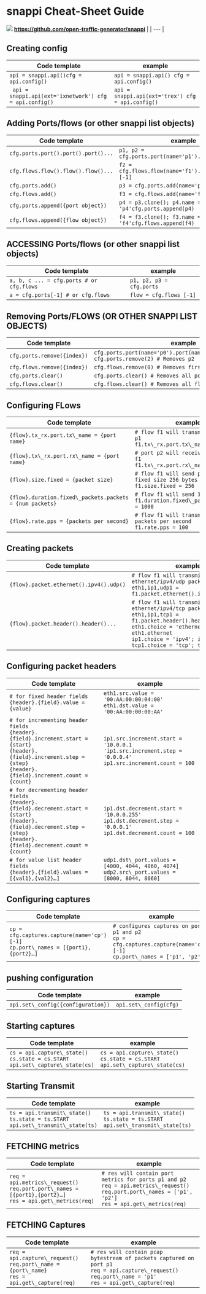
# **snappi** Cheat-Sheet Guide
 ![](https://github.com/open-traffic-generator/snappi/raw/main/snappi-logo.png)
  **https://github.com/open-traffic-generator/snappi** |
| --- |

## Creating config

| **Code template** | **example** |
| --- | --- |
| `api = snappi.api()cfg = api.config()` | `api = snappi.api() cfg = api.config()` |
|` api = snappi.api(ext='ixnetwork') cfg = api.config()` | `api = snappi.api(ext='trex') cfg = api.config()` |

## Adding Ports/flows (or other snappi list objects)

| **Code template** | **example** |
| --- | --- |
| `cfg.ports.port().port().port()...` | `p1, p2 = cfg.ports.port(name='p1').port(name='p2')` |
| `cfg.flows.flow().flow().flow()...` | `f2 = cfg.flows.flow(name='f1').flow(name='f2')[-1]` |
| `cfg.ports.add()` | `p3 = cfg.ports.add(name='p3')` |
| `cfg.flows.add()` | `f3 = cfg.flows.add(name='f3')` |
| `cfg.ports.append({port object})` | `p4 = p3.clone(); p4.name = 'p4'cfg.ports.append(p4)` |
| `cfg.flows.append({flow object})` | `f4 = f3.clone(); f3.name = 'f4'cfg.flows.append(f4)` |

## ACCESSING Ports/flows (or other snappi list objects)

| **Code template** | **example** |
| --- | --- |
| `a, b, c ... = cfg.ports # or cfg.flows` | `p1, p2, p3 = cfg.ports` |
| `a = cfg.ports[-1] # or cfg.flows` | `flow = cfg.flows [-1]` |

## Removing Ports/FLOWS (OR OTHER SNAPPI LIST OBJECTS)

| **Code template** | **example** |
| --- | --- |
| `cfg.ports.remove({index})` | `cfg.ports.port(name='p0').port(name='p1').port(name='p2')`<br>`cfg.ports.remove(2) # Removes p2` |
| `cfg.flows.remove({index})` | `cfg.flows.remove(0) # Removes first flow` |
| `cfg.ports.clear()` | `cfg.ports.clear() # Removes all ports` |
| `cfg.flows.clear()` | `cfg.flows.clear() # Removes all flows` |

## Configuring FLows

| **Code template** | **example** |
| --- | --- |
| `{flow}.tx_rx.port.tx\_name = {port name}` | `# flow f1 will transmit from port p1`<br>`f1.tx\_rx.port.tx\_name = 'p1'` |
| `{flow}.tx\_rx.port.rx\_name = {port name}` | `# port p2 will receive from flow f1`<br>`f1.tx\_rx.port.rx\_name = 'p2'` |
| `{flow}.size.fixed = {packet size}` | `# flow f1 will send packets of fixed size 256 bytes`<br>`f1.size.fixed = 256` |
| `{flow}.duration.fixed\_packets.packets = {num packets}` | `# flow f1 will send 1000 packets`<br>`f1.duration.fixed\_packets.packets = 1000` |
| `{flow}.rate.pps = {packets per second}` | `# flow f1 will transmit at 100 packets per second`<br>`f1.rate.pps = 100` |

## Creating packets

| **Code template** | **example** |
| --- | --- |
| `{flow}.packet.ethernet().ipv4().udp()` | `# flow f1 will transmit ethernet/ipv4/udp packets`<br>`eth1,ip1,udp1 = f1.packet.ethernet().ipv4().udp()` |
| `{flow}.packet.header().header()...` | `# flow f1 will transmit ethernet/ipv4/tcp packets`<br>`eth1,ip1,tcp1 = f1.packet.header().header().header()`<br>`eth1.choice = 'ethernet'; eth1.ethernet`<br>`ip1.choice = 'ipv4'; ip1.ipv4`<br>`tcp1.choice = 'tcp'; tcp1.tcp` |

## Configuring packet headers

| **Code template** | **example** |
| --- | --- |
| `# for fixed header fields`<br>`{header}.{field}.value = {value}` | `eth1.src.value = '00:AA:00:00:04:00'`<br>`eth1.dst.value = '00:AA:00:00:00:AA'` |
| `# for incrementing header fields`<br>`{header}.{field}.increment.start = {start}`<br>`{header}.{field}.increment.step = {step}`<br>`{header}.{field}.increment.count = {count}` | `ip1.src.increment.start = '10.0.0.1`<br>`'ip1.src.increment.step = '0.0.0.4'`<br>`ip1.src.increment.count = 100` |
| `# for decrementing header fields`<br>`{header}.{field}.decrement.start = {start}`<br>`{header}.{field}.decrement.step = {step}`<br>`{header}.{field}.decrement.count = {count}` | `ip1.dst.decrement.start = '10.0.0.255'`<br>`ip1.dst.decrement.step = '0.0.0.1'`<br>`ip1.dst.decrement.count = 100` |
| `# for value list header fields`<br>`{header}.{field}.values = [{val1},{val2}…]` | `udp1.dst\_port.values = [4000, 4044, 4060, 4074]`<br>`udp2.src\_port.values = [8000, 8044, 8060]` |

## Configuring captures

| **Code template** | **example** |
| --- | --- |
| `cp = cfg.captures.capture(name='cp')[-1]`<br>`cp.port\_names = [{port1},{port2}…]` | `# configures captures on ports p1 and p2`<br>`cp = cfg.captures.capture(name='cp')[-1]`<br>`cp.port\_names = ['p1', 'p2']` |

## pushing configuration

| **Code template** | **example** |
| --- | --- |
| `api.set\_config({configuration})` | `api.set\_config(cfg)` |

## Starting captures

| **Code template** | **example** |
| --- | --- |
| `cs = api.capture\_state()`<br>`cs.state = cs.START`<br>`api.set\_capture\_state(cs)` | `cs = api.capture\_state()`<br>`cs.state = cs.START`<br>`api.set\_capture\_state(cs)` |

## Starting Transmit

| **Code template** | **example** |
| --- | --- |
| `ts = api.transmit\_state()`<br>`ts.state = ts.START`<br>`api.set\_transmit\_state(ts)` | `ts = api.transmit\_state()`<br>`ts.state = ts.START`<br>`api.set\_transmit\_state(ts)` |

## FETCHING metrics

| **Code template** | **example** |
| --- | --- |
| `req = api.metrics\_request()`<br>`req.port.port\_names = [{port1},{port2}…]`<br>`res = api.get\_metrics(req)` | `# res will contain port metrics for ports p1 and p2`<br>`req = api.metrics\_request()`<br>`req.port.port\_names = ['p1', 'p2']`<br>`res = api.get\_metrics(req)` |

## FETCHING Captures

| **Code template** | **example** |
| --- | --- |
| `req = api.capture\_request()`<br>`req.port\_name = {port\_name}`<br>`res = api.get\_capture(req)` | `# res will contain pcap bytestream of packets captured on port p1`<br>`req = api.capture\_request()`<br>`req.port\_name = 'p1'`<br>`res = api.get\_capture(req)` |


